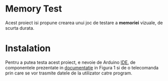 # Memory Test

Acest proiect isi propune crearea unui joc de testare a **memoriei** vizuale, de scurta durata.

# Instalation

Pentru a putea testa acest proiect, e nevoie de Arduino [IDE](https://www.arduino.cc/en/main/software), de componentele prezentate in [documentatie](https://github.com/georgiannechifor/Memory-Test/blob/master/Documentation.docx) in Figura 1 si de o telecomanda prin care se vor trasmite datele de la utilizator catre program.
